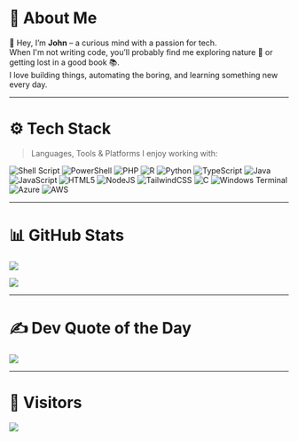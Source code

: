 # 💫 About Me
👋 Hey, I’m **John** – a curious mind with a passion for tech.  
When I'm not writing code, you’ll probably find me exploring nature 🌲 or getting lost in a good book 📚.  
I love building things, automating the boring, and learning something new every day.

---

# ⚙️ Tech Stack
> Languages, Tools & Platforms I enjoy working with:

![Shell Script](https://img.shields.io/badge/Shell_Script-%23121011.svg?style=for-the-badge&logo=gnu-bash&logoColor=white)
![PowerShell](https://img.shields.io/badge/PowerShell-%235391FE.svg?style=for-the-badge&logo=powershell&logoColor=white)
![PHP](https://img.shields.io/badge/PHP-%23777BB4.svg?style=for-the-badge&logo=php&logoColor=white)
![R](https://img.shields.io/badge/R-%23276DC3.svg?style=for-the-badge&logo=r&logoColor=white)
![Python](https://img.shields.io/badge/Python-3670A0?style=for-the-badge&logo=python&logoColor=ffdd54)
![TypeScript](https://img.shields.io/badge/TypeScript-%23007ACC.svg?style=for-the-badge&logo=typescript&logoColor=white)
![Java](https://img.shields.io/badge/Java-%23ED8B00.svg?style=for-the-badge&logo=openjdk&logoColor=white)
![JavaScript](https://img.shields.io/badge/JavaScript-%23323330.svg?style=for-the-badge&logo=javascript&logoColor=%23F7DF1E)
![HTML5](https://img.shields.io/badge/HTML5-%23E34F26.svg?style=for-the-badge&logo=html5&logoColor=white)
![NodeJS](https://img.shields.io/badge/Node.js-6DA55F?style=for-the-badge&logo=node.js&logoColor=white)
![TailwindCSS](https://img.shields.io/badge/TailwindCSS-%2338B2AC.svg?style=for-the-badge&logo=tailwind-css&logoColor=white)
![C](https://img.shields.io/badge/C-%2300599C.svg?style=for-the-badge&logo=c&logoColor=white)
![Windows Terminal](https://img.shields.io/badge/Windows_Terminal-%234D4D4D.svg?style=for-the-badge&logo=windows-terminal&logoColor=white)
![Azure](https://img.shields.io/badge/Azure-%230072C6.svg?style=for-the-badge&logo=microsoftazure&logoColor=white)
![AWS](https://img.shields.io/badge/AWS-%23FF9900.svg?style=for-the-badge&logo=amazon-aws&logoColor=white)

---

# 📊 GitHub Stats
![](https://github-readme-stats.vercel.app/api?username=Jkutney21&theme=tokyonight&hide_border=false&show_icons=true&count_private=true)

![](https://github-readme-stats.vercel.app/api/top-langs/?username=Jkutney21&theme=tokyonight&hide_border=false&layout=compact)

---


# ✍️ Dev Quote of the Day
![](https://quotes-github-readme.vercel.app/api?type=horizontal&theme=tokyonight)

---

# 🧭 Visitors
[![](https://visitcount.itsvg.in/api?id=Jkutney21&icon=0&color=4)](https://visitcount.itsvg.in)

<!-- Proudly generated using GPRM (https://gprm.itsvg.in) -->
